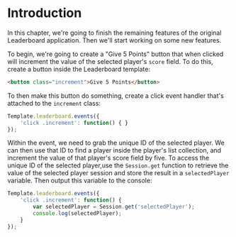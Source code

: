 # Introduction

In this chapter, we're going to finish the remaining features of the original Leaderboard application. Then we'll start working on some new features.

To begin, we're going to create a "Give 5 Points" button that when clicked will increment the value of the selected player's `score` field. To do this, create a button inside the Leaderboard template:

```html
<button class="increment">Give 5 Points</button>
```

To then make this button do something, create a click event handler that's attached to the `increment` class:

```js
Template.leaderboard.events({
	'click .increment': function() { }
});
```

Within the event, we need to grab the unique ID of the selected player. We can then use that ID to find a player inside the player's list collection, and increment the value of that player's score field by five. To access the unique ID of the selected player,use the `Session.get` function to retrieve the value of the selected player session and store the result in a `selectedPlayer` variable. Then output this variable to the console:

```js
Template.leaderboard.events({
	'click .increment': function() {
		var selectedPlayer = Session.get('selectedPlayer');
		console.log(selectedPlayer);
	}
});
```